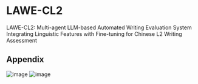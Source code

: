 # LAWE-CL2
LAWE-CL2: Multi-agent LLM-based Automated Writing Evaluation System Integrating Linguistic Features with Fine-tuning for Chinese L2 Writing Assessment


## Appendix
![image](./Accessing_Writing_Appendix_00.png)
![image](./Accessing_Writing_Appendix_01.png)

